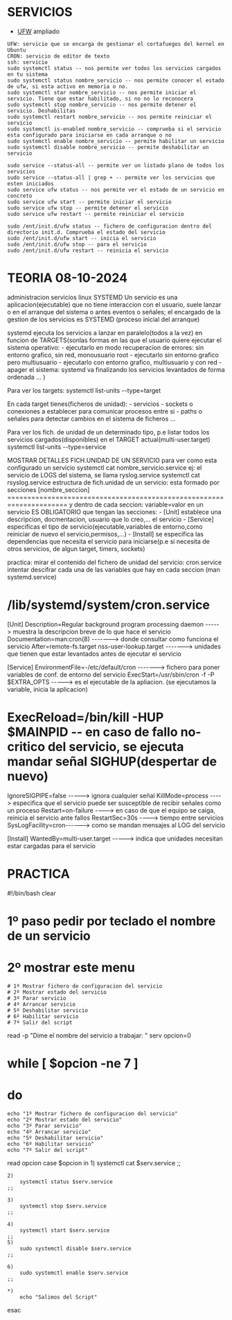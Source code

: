 # SERVICIOS
<ul>
    <li><a href="https://computernewage.com/2014/08/10/como-configurar-el-firewall-ufw-en-ubuntu/">UFW</a> ampliado</li>
</ul>

    UFW: servicio que se encarga de gestionar el cortafuegos del kernel en Ubuntu
    CRON: servicio de editor de texto
    ssh: servicio
    sudo systemctl status -- nos permite ver todos los servicios cargados en tu sistema
    sudo systemctl status nombre_servicio -- nos permite conocer el estado de ufw, si esta activo en memoria o no.
    sudo systemctl star nombre_servicio -- nos permite iniciar el servicio. Tiene que estar habilitado, si no no lo reconocera
    sudo systemctl stop nombre_servicio -- nos permite detener el servicio. Deshabilitas
    sudo systemctl restart nombre_servicio -- nos permite reiniciar el servicio
    sudo systemctl is-enabled nombre_servicio -- comprueba si el servicio esta configurado para iniciarse en cada arranque o no
    sudo systemctl enable nombre_servicio -- permite habilitar un servicio
    sudo systemctl disable nombre_servicio -- permite deshabilitar un servicio
    
    sudo service --status-all -- permite ver un listado plano de todos los servicios
    sudo service --status-all | grep + -- permite ver los servicios que esten iniciados
    sudo service ufw status -- nos permite ver el estado de un servicio en concreto
    sudo service ufw start -- permite iniciar el servicio
    sudo service ufw stop -- permite detener el servicio
    sudo service ufw restart -- permite reiniciar el servicio

    sudo /ent/init.d/ufw status -- fichero de configuracion dentro del directorio init.d. Comprueba el estado del servicio
    sudo /ent/init.d/ufw start -- inicia el servicio
    sudo /ent/init.d/ufw stop -- para el servicio
    sudo /ent/init.d/ufw restart -- reinicia el servicio

# TEORIA 08-10-2024
administracion servicios linux SYSTEMD
Un servicio es una aplicacion(ejecutable) que no tiene interaccion con el usuario, suele lanzar o en el arranque del sistema o antes eventos o señales; el encargado de la gestion de los servicios es SYSTEMD
(proceso inicial del arranque)

systemd ejecuta los servicios a lanzar en paralelo(todos a la vez) en funcion de TARGETS(sonlas formas en las que el usuario quiere ejecutar el sistema operativo:
    - ejecutarlo en modo recuperacion de errores: sin entorno grafico, sin red, monousuario root
    - ejecutarlo sin entorno grafico pero multiusuario
    - ejecutarlo con entorno grafico, multiusuario y con red
    - apager el sistema: systemd va finalizando los servicios levantados de forma ordenada
    ...
)

Para ver los targets:
    systemctl list-units --type=target

En cada target tienes(ficheros de unidad):
    - servicios
    - sockets o conexiones a establecer para comunicar procesos entre si
    - paths o señales para detectar cambios en el sistema de ficheros
    ...

Para ver los fich. de unidad de un determinado tipo, p.e listar todos los servicios cargados(disponibles) en el TARGET actual(multi-user.target)
    systemctl list-units --type=service

MOSTRAR DETALLES FICH.UNIDAD DE UN SERVICIO
para ver como esta configurado un servicio
    systemctl cat nombre_servicio.service
ej: el servicio de LOGS del sistema, se llama ryslog.service
    systemctl cat rsyslog.service
estructura de fich.unidad de un servicio: esta formado por secciones [nombre_seccion]
===================================================================== y dentro de cada seccion: variable=valor
en un servicio ES OBLIGATORIO que tengan las secciones: 
    - [Unit] establece una descripcion, docmentacion, usuario que lo creo,... el servicio
    - [Service] especificas el tipo de servicio(ejecutable,variables de entorno,como reiniciar de nuevo el servicio,permisos,...)
    - [Install] se especifica las dependencias que necesita el servicio para iniciarse(p.e si necesita de otros servicios, de algun target, timers, sockets)

practica:
    mirar el contenido del fichero de unidad del servicio: cron.service
    intentar descifrar cada una de las variables que hay en cada seccion (man systemd.service)

# /lib/systemd/system/cron.service
[Unit]
Description=Regular background program processing daemon -----> muestra la descripcion breve de lo que hace el servicio
Documentation=man:cron(8) -------> donde consultar como funciona el servicio
After=remote-fs.target nss-user-lookup.target -------> unidades que tienen que estar levantados antes de ejecutar el servicio

[Service]
EnvironmentFile=-/etc/default/cron -------> fichero para poner variables de conf. de entorno del servicio
ExecStart=/usr/sbin/cron -f -P $EXTRA_OPTS -----> es el ejecutable de la apliacion. (se ejecutamos la variable, inicia la aplicacion)
# ExecReload=/bin/kill -HUP $MAINPID -- en caso de fallo no-critico del servicio, se ejecuta mandar señal SIGHUP(despertar de nuevo)
IgnoreSIGPIPE=false -----> ignora cualquier señal
KillMode=process ----> especifica que el servicio puede ser susceptible de recibir señales como un proceso
Restart=on-failure ----> en caso de que el equipo se caiga, reinicia el servicio ante fallos
RestartSec=30s ----> tiempo entre servicios
SysLogFacility=cron------> como se mandan mensajes al LOG del servicio

[Install]
WantedBy=multi-user.target -----> indica que unidades necesitan estar cargadas para el servicio

# PRACTICA
#!/bin/bash
clear
# 1º paso pedir por teclado el nombre de un servicio
# 2º mostrar este menu
    # 1º Mostrar fichero de configuracion del servicio
    # 2º Mostrar estado del servicio
    # 3º Parar servicio
    # 4º Arrancar servicio
    # 5º Deshabilitar servicio
    # 6º Habilitar servicio
    # 7º Salir del script 

read -p "Dime el nombre del servicio a trabajar: " serv
opcion=0
# while [ $opcion -ne 7 ]
# do
    echo "1º Mostrar fichero de configuracion del servicio"
    echo "2º Mostrar estado del servicio"
    echo "3º Parar servicio"
    echo "4º Arrancar servicio"
    echo "5º Deshabilitar servicio"
    echo "6º Habilitar servicio"
    echo "7º Salir del script"

read opcion
case $opcion in
    1)
        systemctl cat $serv.service
    ;;

    2)
        systemctl status $serv.service
    ;;

    3)
        systemctl stop $serv.service
    ;;

    4)
        systemctl start $serv.service
    ;;
    5)
        sudo systemctl disable $serv.service
    ;;

    6)
        sudo systemctl enable $serv.service
    ;;

    *)
        echo "Salimos del Script"
esac

